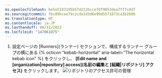 ```yaml
---
ms.openlocfilehash: be5e5183195b57d212bccef0f9053dea7fffcddf
ms.sourcegitcommit: fbc89bcee79c2cda1d3d6e99d5571873ca3b2686
ms.translationtype: HT
ms.contentlocale: ja-JP
ms.lasthandoff: 08/31/2022
ms.locfileid: "147061075"
---
```

1. 設定ページの [Runners]\(ランナー\) セクションで、構成するランナー グループの横にある {% octicon "kebab-horizontal" aria-label="The horizontal kebab icon" %} をクリックし、 **[Edit name and [organization|repository] access]\(名前の編集と [組織|リポジトリ] アクセス\)** をクリックします。
    ![リポジトリのアクセス許可の管理](/assets/images/help/settings/actions-runner-manage-permissions.png)
